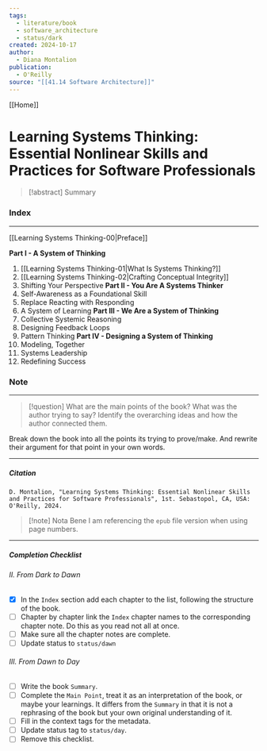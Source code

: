 ```yaml
---
tags:
  - literature/book
  - software_architecture
  - status/dark
created: 2024-10-17
author:
  - Diana Montalion
publication:
  - O'Reilly
source: "[[41.14 Software Architecture]]"
---
```

[[Home]]
# Learning Systems Thinking: Essential Nonlinear Skills and Practices for Software Professionals

> [!abstract] Summary
### Index
---
[[Learning Systems Thinking-00|Preface]]

**Part I - A System of Thinking**
1. [[Learning Systems Thinking-01|What Is Systems Thinking?]]
2. [[Learning Systems Thinking-02|Crafting Conceptual Integrity]]
3. Shifting Your Perspective
**Part II - You Are A Systems Thinker**
4. Self-Awareness as a Foundational Skill
5. Replace Reacting with Responding
6. A System of Learning
**Part III - We Are a System of Thinking**
7. Collective Systemic Reasoning
8. Designing Feedback Loops
9. Pattern Thinking
**Part IV - Designing a System of Thinking**
10. Modeling, Together
11. Systems Leadership
12. Redefining Success
### Note
---

> [!question] What are the main points of the book?
> What was the author trying to say? Identify the overarching ideas and how the author connected them.

Break down the book into all the points its trying to prove/make. And rewrite their argument for that point in your own words.

---
##### Citation
```
D. Montalion, "Learning Systems Thinking: Essential Nonlinear Skills and Practices for Software Professionals", 1st. Sebastopol, CA, USA: O'Reilly, 2024.
```

> [!note] Nota Bene
> I am referencing the `epub` file version when using page numbers.

---
##### Completion Checklist
###### II. From Dark to Dawn
- [x] In the `Index` section add each chapter to the list, following the structure of the book.
- [ ] Chapter by chapter link the `Index` chapter names to the corresponding chapter note. Do this as you read not all at once.
- [ ] Make sure all the chapter notes are complete.
- [ ] Update status to `status/dawn`
###### III. From Dawn to Day
- [ ] Write the book `Summary`.
- [ ] Complete the `Main Point`, treat it as an interpretation of the book, or maybe your learnings. It differs from the `Summary` in that it is not a rephrasing of the book but your own original understanding of it.
- [ ] Fill in the context tags for the metadata.
- [ ] Update status tag to `status/day`.
- [ ] Remove this checklist.